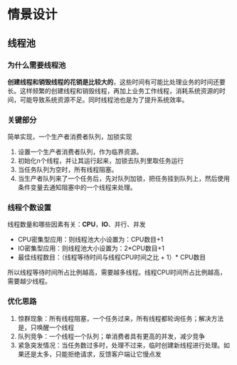# 情景设计

## 线程池

### 为什么需要线程池

**创建线程和销毁线程的花销是比较大的**，这些时间有可能比处理业务的时间还要长。这样频繁的创建线程和销毁线程，再加上业务工作线程，消耗系统资源的时间，可能导致系统资源不足。同时线程池也是为了提升系统效率。

### 关键部分

简单实现，一个生产者消费者队列，加锁实现

1. 设置一个生产者消费者队列，作为临界资源。
2. 初始化n个线程，并让其运行起来，加锁去队列里取任务运行
3. 当任务队列为空时，所有线程阻塞。
4. 当生产者队列来了一个任务后，先对队列加锁，把任务挂到队列上，然后使用条件变量去通知阻塞中的一个线程来处理。

### 线程个数设置

线程数量和哪些因素有关：**CPU**，**IO**、并行、并发

- CPU密集型应用：则线程池大小设置为：CPU数目+1
- IO密集型应用：则线程池大小设置为：2*CPU数目+1
- 最佳线程数目：（线程等待时间与线程CPU时间之比 + 1）* CPU数目

所以线程等待时间所占比例越高，需要越多线程。线程CPU时间所占比例越高，需要越少线程。

### 优化思路

1. 惊群现象：所有线程阻塞，一个任务过来，所有线程都轮询任务；解决方法是，只唤醒一个线程
2. 队列竞争：一个线程一个队列；单消费者具有更高的并发，减少竞争
3. 紧急突发情况：当任务数过多时，处理不过来，临时创建新线程进行处理。如果还是太多，只能拒绝请求，反馈客户端让它慢点发